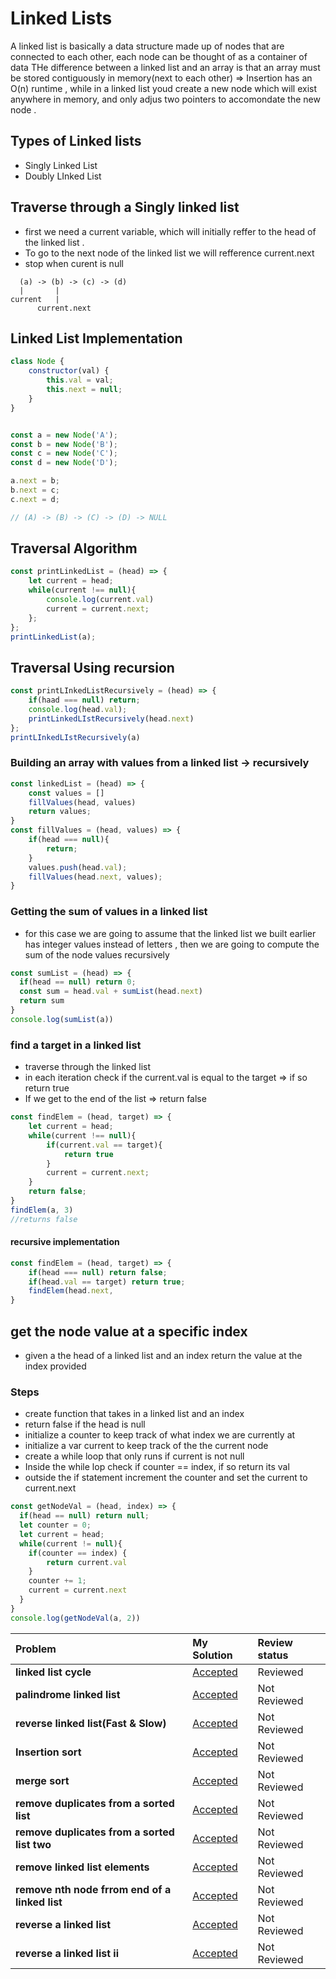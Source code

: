 # Linked Lists

A linked list is basically a data structure made up of nodes that are connected  to each other, each node can be thought of as a container of data 
THe difference between a linked list and an array is that an array must be stored contiguously in memory(next to each other) => Insertion has an O(n) runtime , while in a linked list youd create a new node which will exist anywhere in memory, and only adjus two pointers to accomondate the new node . 

## Types of Linked lists
- Singly Linked List
- Doubly LInked List

## Traverse through a Singly linked list 
- first we need a current variable, which will initially reffer to the head of the linked list .
- To go to the next node of the linked list we will refference current.next
- stop when curent is null
```
  (a) -> (b) -> (c) -> (d)
  |       |
current   |
      current.next
```
## Linked List Implementation 
```javascript
class Node {
    constructor(val) {
        this.val = val;
        this.next = null;
    }
}


const a = new Node('A');
const b = new Node('B');
const c = new Node('C');
const d = new Node('D');

a.next = b;
b.next = c;
c.next = d;

// (A) -> (B) -> (C) -> (D) -> NULL

```
## Traversal Algorithm
```javascript
const printLinkedList = (head) => {
    let current = head;
    while(current !== null){
        console.log(current.val)
        current = current.next;
    };
};
printLinkedList(a);
```
## Traversal Using recursion
```javascript
const printLInkedListRecursively = (head) => {
    if(haad === null) return;
    console.log(head.val);
    printLinkedLIstRecursively(head.next)
};
printLInkedLIstRecursively(a)
```
### Building an array with values from a linked list -> recursively
```javascript
const linkedList = (head) => {
    const values = []
    fillValues(head, values)
    return values;
}
const fillValues = (head, values) => {
    if(head === null){
        return;
    }
    values.push(head.val);
    fillValues(head.next, values);
}
```
### Getting the sum of values in a linked list
- for this case we are going to assume that the linked list we built earlier has integer values instead of letters , then we are going to compute the sum of the node values recursively
```javascript
const sumList = (head) => {
  if(head == null) return 0;
  const sum = head.val + sumList(head.next)
  return sum
}
console.log(sumList(a))
```
### find a target in a linked list
- traverse through the linked list 
- in each iteration check if the current.val is equal to the target => if so return true
- If we get to the end of the list => return false
```javascript
const findElem = (head, target) => {
    let current = head;
    while(current !== null){
        if(current.val == target){
            return true
        }
        current = current.next;
    }
    return false;
}
findElem(a, 3)
//returns false
```
#### recursive implementation
```javascript
const findElem = (head, target) => {
    if(head === null) return false;
    if(head.val == target) return true;
    findElem(head.next, 
}
```
## get the node value at a specific index 
- given a the head of a linked list and an index return the value at the index provided 
### Steps 
- create function that takes in a linked list and an index 
- return false if the head is null
- initialize a counter to keep track of what index we are currently at 
- initialize a var current to keep track of the the current node 
- create a while loop that only runs if current is not null
- Inside the while lop check if counter == index, if so return its val
- outside the if statement increment the counter and set the current to current.next

```javascript
const getNodeVal = (head, index) => {
  if(head == null) return null;
  let counter = 0;
  let current = head;
  while(current != null){
    if(counter == index) {
        return current.val
    }  
    counter += 1;
    current = current.next
  }
}
console.log(getNodeVal(a, 2))
```

| Problem | My Solution | Review status |
| :-- | :-- | :-- |
| **linked list cycle** | [Accepted](solutions/202.%20Happy%20Number.md) | Reviewed |
| **palindrome linked list** | [Accepted](solutions/202.%20Happy%20Number.md) | Not Reviewed |
| **reverse linked list(Fast & Slow)** | [Accepted](solutions/202.%20Happy%20Number.md) | Not Reviewed |
| **Insertion sort** | [Accepted](solutions/202.%20Happy%20Number.md) | Not Reviewed |
| **merge sort** | [Accepted](solutions/202.%20Happy%20Number.md) | Not Reviewed |
| **remove duplicates from a sorted list** | [Accepted](solutions/202.%20Happy%20Number.md) | Not Reviewed |
| **remove duplicates from a sorted list two** | [Accepted](solutions/202.%20Happy%20Number.md) | Not Reviewed |
| **remove linked list elements** | [Accepted](solutions/202.%20Happy%20Number.md) | Not Reviewed |
| **remove nth node frrom end of a linked list** | [Accepted](solutions/202.%20Happy%20Number.md) | Not Reviewed |
| **reverse a linked list** | [Accepted](solutions/202.%20Happy%20Number.md) | Not Reviewed |
| **reverse a linked list ii** | [Accepted](solutions/202.%20Happy%20Number.md) | Not Reviewed |
